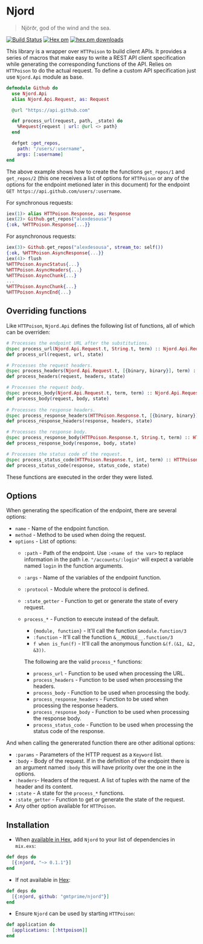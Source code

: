 # Njord

> Njörðr, god of the wind and the sea.

[![Build Status](https://travis-ci.org/gmtprime/njord.svg?branch=master)](https://travis-ci.org/gmtprime/njord) [![Hex pm](http://img.shields.io/hexpm/v/njord.svg?style=flat)](https://hex.pm/packages/njord) [![hex.pm downloads](https://img.shields.io/hexpm/dt/njord.svg?style=flat)](https://hex.pm/packages/njord)

This library is a wrapper over `HTTPoison` to build client APIs. It provides a
series of macros that make easy to write a REST API client specification while
generating the corresponding functions of the API. Relies on `HTTPoison` to
do the actual request. To define a custom API specification just use
`Njord.Api` module as base.

```elixir
defmodule Github do
  use Njord.Api
  alias Njord.Api.Request, as: Request

  @url "https://api.github.com"

  def process_url(request, path, _state) do
    %Request{request | url: @url <> path}
  end

  defget :get_repos,
    path: "/users/:username",
    args: [:username]
end
```

The above example shows how to create the functions `get_repos/1` and
`get_repos/2` (this one receives a list of options for `HTTPoison` or
any of the options for the endpoint metioned later in this document)
for the endpoint `GET https://api.github.com/users/:username`.

For synchronous requests:
```elixir
iex(1)> alias HTTPoison.Response, as: Response
iex(2)> Github.get_repos("alexdesousa")
{:ok, %HTTPoison.Response{...}}
```

For asynchronous requests:
```elixir
iex(3)> Github.get_repos("alexdesousa", stream_to: self())
{:ok, %HTTPoison.AsyncResponse{...}}
iex(4)> flush
%HTTPoison.AsyncStatus{...}
%HTTPoison.AsyncHeaders{...}
%HTTPoison.AsyncChunk{...}
...
%HTTPoison.AsyncChunk{...}
%HTTPoison.AsyncEnd{...}
```

## Overriding functions

Like `HTTPoison`, `Njord.Api` defines the following list of functions, all of
which can be overriden:

```elixir
# Processes the endpoint URL after the substitutions.
@spec process_url(Njord.Api.Request.t, String.t, term) :: Njord.Api.Request.t
def process_url(request, url, state)

# Processes the request headers.
@spec process_headers(Njord.Api.Request.t, [{binary, binary}], term) :: Njord.Api.Request.t
def process_headers(request, headers, state)

# Processes the request body.
@spec process_body(Njord.Api.Request.t, term, term) :: Njord.Api.Request.t
def process_body(request, body, state)
      
# Processes the response headers.
@spec process_response_headers(HTTPoison.Response.t, [{binary, binary}], term) :: HTTPoison.Response.t
def process_response_headers(response, headers, state)

# Processes the response body.
@spec process_response_body(HTTPoison.Response.t, String.t, term) :: HTTPoison.Response.t
def process_response_body(response, body, state)

# Processes the status code of the request.
@spec process_status_code(HTTPoison.Response.t, int, term) :: HTTPoison.Response.t
def process_status_code(response, status_code, state)
```

These functions are executed in the order they were listed.

## Options

When generating the specification of the endpoint, there are several options:

  * `name` - Name of the endpoint function.
  * `method` - Method to be used when doing the request.
  * `options` - List of options:
    + `:path` - Path of the endpoint. Use `:<name of the var>` to replace
      information in the path i.e. `"/accounts/:login"` will expect a
      variable named `login` in the function arguments.
    + `:args` - Name of the variables of the endpoint function.
    + `:protocol` - Module where the protocol is defined.
    + `:state_getter` - Function to get or generate the state of every request.
    + `process_*` - Function to execute instead of the default.
      - `{module, function}` - It'll call the function `&module.function/3`
      - `:function` - It'll call the function `&__MODULE__.function/3`
      - `f when is_fun(f)` - It'll call the anonymous function `&(f.(&1, &2, &3))`.

      The following are the valid `process_*` functions:
      - `process_url` - Function to be used when processing the URL.
      - `process_headers` - Function to be used when processing the headers.
      - `process_body` - Function to be used when processing the body.
      - `process_response_headers` - Function to be used when processing the
        response headers.
      - `process_response_body` - Function to be used when processing the
        response body.
      - `process_status_code` - Function to be used when processing the
        status code of the response.

And when calling the genererated function there are other aditional options:
  * `:params` - Parameters of the HTTP request as a `Keyword` list.
  * `:body` - Body of the request. If in the definition of the endpoint there
    is an argument named `:body` this will have priority over the one in the
    options.
  * `:headers`-  Headers of the request. A list of tuples with the name of
    the header and its content.
  * `:state` - A state for the `process_*` functions.
  * `:state_getter` - Function to get or generate the state of the request.
  * Any other option available for `HTTPoison`.

## Installation

  * When [available in Hex](https://hex.pm/docs/publish), add `Njord` to your list of dependencies in `mix.exs`:

  ```elixir
  def deps do
    [{:njord, "~> 0.1.1"}]
  end
  ```

  * If not available in [Hex](https://hex.pm/docs/publish):
      
  ```elixir
  def deps do
    [{:njord, github: "gmtprime/njord"}]
  end
  ```

  * Ensure `Njord` can be used by starting `HTTPoison`:

  ```elixir
  def application do
    [applications: [:httpoison]]
  end
  ```
